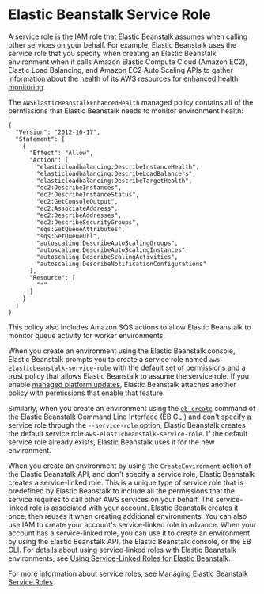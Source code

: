 # Elastic Beanstalk Service Role<a name="concepts-roles-service"></a>

A service role is the IAM role that Elastic Beanstalk assumes when calling other services on your behalf\. For example, Elastic Beanstalk uses the service role that you specify when creating an Elastic Beanstalk environment when it calls Amazon Elastic Compute Cloud \(Amazon EC2\), Elastic Load Balancing, and Amazon EC2 Auto Scaling APIs to gather information about the health of its AWS resources for [enhanced health monitoring](health-enhanced.md)\.

The `AWSElasticBeanstalkEnhancedHealth` managed policy contains all of the permissions that Elastic Beanstalk needs to monitor environment health:

```
{
  "Version": "2012-10-17",
  "Statement": [
    {
      "Effect": "Allow",
      "Action": [
        "elasticloadbalancing:DescribeInstanceHealth",
        "elasticloadbalancing:DescribeLoadBalancers",
        "elasticloadbalancing:DescribeTargetHealth",
        "ec2:DescribeInstances",
        "ec2:DescribeInstanceStatus",
        "ec2:GetConsoleOutput",
        "ec2:AssociateAddress",
        "ec2:DescribeAddresses",
        "ec2:DescribeSecurityGroups",
        "sqs:GetQueueAttributes",
        "sqs:GetQueueUrl",
        "autoscaling:DescribeAutoScalingGroups",
        "autoscaling:DescribeAutoScalingInstances",
        "autoscaling:DescribeScalingActivities",
        "autoscaling:DescribeNotificationConfigurations"
      ],
      "Resource": [
        "*"
      ]
    }
  ]
}
```

This policy also includes Amazon SQS actions to allow Elastic Beanstalk to monitor queue activity for worker environments\. 

When you create an environment using the Elastic Beanstalk console, Elastic Beanstalk prompts you to create a service role named `aws-elasticbeanstalk-service-role` with the default set of permissions and a trust policy that allows Elastic Beanstalk to assume the service role\. If you enable [managed platform updates](environment-platform-update-managed.md), Elastic Beanstalk attaches another policy with permissions that enable that feature\.

Similarly, when you create an environment using the [`eb create`](eb3-create.md) command of the Elastic Beanstalk Command Line Interface \(EB CLI\) and don't specify a service role through the `--service-role` option, Elastic Beanstalk creates the default service role `aws-elasticbeanstalk-service-role`\. If the default service role already exists, Elastic Beanstalk uses it for the new environment\.

When you create an environment by using the `CreateEnvironment` action of the Elastic Beanstalk API, and don't specify a service role, Elastic Beanstalk creates a service\-linked role\. This is a unique type of service role that is predefined by Elastic Beanstalk to include all the permissions that the service requires to call other AWS services on your behalf\. The service\-linked role is associated with your account\. Elastic Beanstalk creates it once, then reuses it when creating additional environments\. You can also use IAM to create your account's service\-linked role in advance\. When your account has a service\-linked role, you can use it to create an environment by using the Elastic Beanstalk API, the Elastic Beanstalk console, or the EB CLI\. For details about using service\-linked roles with Elastic Beanstalk environments, see [Using Service\-Linked Roles for Elastic Beanstalk](using-service-linked-roles.md)\.

For more information about service roles, see [Managing Elastic Beanstalk Service Roles](iam-servicerole.md)\.